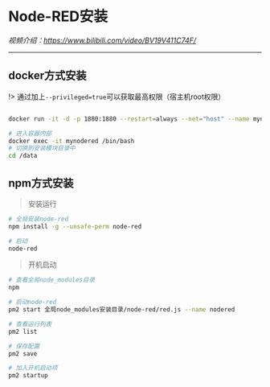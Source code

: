 # Node-RED安装

*视频介绍：https://www.bilibili.com/video/BV19V411C74F/*

---

## docker方式安装

!> 通过加上`--privileged=true`可以获取最高权限（宿主机root权限）

```bash

docker run -it -d -p 1880:1880 --restart=always --net="host" --name mynodered nodered/node-red:1.0.1-10-minimal-arm32v6

```

```bash
# 进入容器内部
docker exec -it mynodered /bin/bash
# 切换到安装模块目录中
cd /data
```

## npm方式安装

> 安装运行

```bash
# 全局安装node-red
npm install -g --unsafe-perm node-red

# 启动
node-red
```

> 开机启动
```bash
# 查看全局node_modules目录
npm

# 启动node-red
pm2 start 全局node_modules安装目录/node-red/red.js --name nodered

# 查看运行列表
pm2 list

# 保存配置
pm2 save

# 加入开机启动项
pm2 startup
```